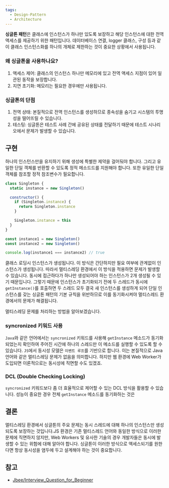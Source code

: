 ```yaml
---
tags:
  - Design-Pattern
  - Architecture
---
```

**싱글톤 패턴**은 클래스에 인스턴스가 하나만 있도록 보장하고 해당 인스턴스에 대한 전역 액세스를 제공하기 위한 패턴입니다. 데이터베이스 연결, logger 클래스, 구성 등과 같이 클래스 인스턴스화를 하나의 개체로 제한하는 것이 중요한 상황에서 사용됩니다.
### 왜 싱글톤을 사용하나요?
1. 액세스 제어: 클래스의 인스턴스 하나만 메모리에 있고 전역 액세스 지점이 있어 일관된 동작을 보장합니다.
2. 지연 초기화: 메모리는 필요한 경우에만 사용됩니다.
### 싱글톤의 단점
1. 전역 상태: 본질적으로 전역 인스턴스를 생성하므로 종속성을 숨기고 시스템의 투명성을 떨어뜨릴  수 있습니다.
2. 테스팅: 싱글톤은 테스트 사례 간에 공유된 상태를 전달하기 때문에 테스트 시나리오에서 문제가 발생할 수 있습니다.

## 구현
하나의 인스턴스만을 유지하기 위해 생성에 특별한 제약을 걸어둬야 합니다. 그리고 유일한 단일 객체를 반환할 수 있도록 정적 메소드드를 지원해야 합니다. 또한 유일한 단일 객체를 참조할 정적 참조변수가 필요합니다.
```js
class Singleton {
  static instance = new Singleton()

  constructor() {
    if (Singleton.instance) {
      return Singleton.instance
    }

    Singleton.instance = this
  }
}

const instance1 = new Singleton()
const instance2 = new Singleton()

console.log(instance1 === instance2) // true
```
클래스 로딩시 인스턴스가 생성됩니다. 이 방식은 간단하지만 필요 여부에 관계없이 인스턴스가 생성됩니다. 따라서 멀티스레딩 환경에서 이 방식을 적용하면 문제가 발생할 수 있습니다. 동시에 접근하다가 하나만 생성되어야 하는 인스턴스가 2개 생성될 수 있기 때문입니다. 그렇기 때문에 인스턴스가 초기화되기 전에 두 스레드가 동시에 `getInstance()`를 호출하면 두 스레드 모두 결국 새 인스턴스를 생성하게 되어 단일 인스턴스를 갖는 싱글톤 패턴의 기본 규칙을 위반하므로 이를 동기화시켜야 멀티스레드 환경에서의 문제가 해결됩니다.

멀티스레딩 문제를 처리하는 방법을 알아보겠습니다.
### syncronized 키워드 사용
`Java`와 같은 언어에서는 `syncronized` 키워드를 사용해 `getInstance` 메소드가 동기화되었는지 확인하여 주어진 시간에 하나의 스레드만 이 메소드를 실행할 수 있도록 할 수 있습니다.
`JS`에서 동시성 모델은 `이벤트 루프`를 기반으로 합니다. 이는 본질적으로 Java 언어와 같은 멀티스레딩 문제가 없음을 의미합니다. 하지만 웹 환경에 Web Worker가 도입되면 이론적으로는 동시성에 직면할 수도 있겠죠.
### DCL (Double Checking Locking)
`syncronized` 키워드보다 좀 더 효율적으로 제어할 수 있는 DCL 방식을 활용할 수 있습니다. 성능이 중요한 경우 전체 `getInstance` 메소드를 동기화하는 것은 
## 결론
멀티스레딩 환경에서 싱글톤의 주요 문제는 동시 스레드에 대해 하나의 인스턴스만 생성되도록 보장하는 것입니다.JS 환경은 기존 멀티스레드 언어와 동일한 방식으로 이러한 문제에 직면하지 않지만, Web Workers 및 유사한 기술의 경우 개발자들은 동시에 발생할 수 있는 위험에 대해 알아야 합니다. 싱글톤이 이러한 방식으로 액세스되기를 원한다면 항상 동시성을 염두에 두고 설계해야 하는 것이 중요합니다.

## 참고
- [Jbee/Interview_Question_for_Beginner](https://github.com/JaeYeopHan/Interview_Question_for_Beginner/blob/main/DesignPattern/README.md)